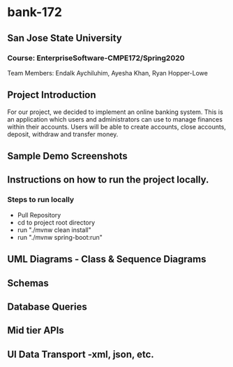 # bank-172

## San Jose State University
### Course: EnterpriseSoftware-CMPE172/Spring2020
Team Members: Endalk Aychiluhim, Ayesha Khan, Ryan Hopper-Lowe

## Project Introduction
For our project, we decided to implement an online banking system. This is an application which users and administrators can use to manage finances within their accounts. Users will be able to create accounts, close accounts, deposit, withdraw and transfer money.

## Sample Demo Screenshots

## Instructions on how to run the project locally.

### Steps to run locally
- Pull Repository
- cd to project root directory
- run "./mvnw clean install"
- run "./mvnw spring-boot:run"

## UML Diagrams - Class & Sequence Diagrams

## Schemas

## Database Queries

## Mid tier APIs

## UI Data Transport -xml, json, etc.


